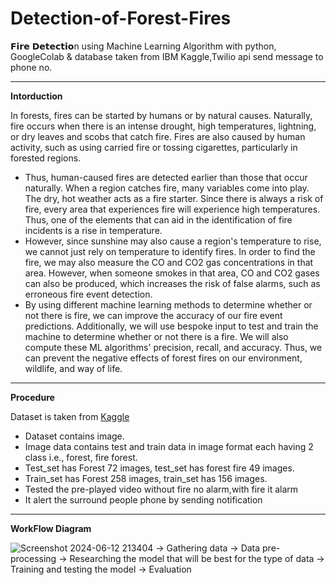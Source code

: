 # Detection-of-Forest-Fires

𝗙𝗶𝗿𝗲 𝗗𝗲𝘁𝗲𝗰𝘁𝗶𝗼n using Machine Learning Algorithm with python, GoogleColab & database taken from IBM Kaggle,Twilio api send message to phone no.

---
**Intorduction**

In forests, fires can be started by humans or by natural causes. Naturally, fire occurs when there is an intense drought, high temperatures, lightning, or dry leaves and scobs that catch fire. Fires are also caused by human activity, such as using carried fire or tossing cigarettes, particularly in forested regions.

+ Thus, human-caused fires are detected earlier than those that occur naturally. When a region catches fire, many variables come into play. The dry, hot weather acts as a fire starter. Since there is always a risk of fire, every area that experiences fire will experience high temperatures. Thus, one of the elements that can aid in the identification of fire incidents is a rise in temperature.
+ However, since sunshine may also cause a region's temperature to rise, we cannot just rely on temperature to identify fires. In order to find the fire, we may also measure the CO and CO2 gas concentrations in that area. However, when someone smokes in that area, CO and CO2 gases can also be produced, which increases the risk of false alarms, such as erroneous fire event detection.
+ By using different machine learning methods to determine whether or not there is fire, we can improve the accuracy of our fire event predictions. Additionally, we will use bespoke input to test and train the machine to determine whether or not there is a fire. We will also compute these ML algorithms' precision, recall, and accuracy. Thus, we can prevent the negative effects of forest fires on our environment, wildlife, and way of life.
---
**Procedure**

Dataset is taken from [Kaggle](https://www.kaggle.com/datasets/atulyakumar98/test-dataset "Kaggle") 

+ Dataset contains image.
+ Image data contains test and train data in image format each having 2 class i.e., forest, fire forest.
+ Test_set has Forest 72 images, test_set has forest fire 49 images.
+ Train_set has Forest 258 images, train_set has 156 images.
+ Tested the pre-played video without fire no alarm,with fire it alarm
+ It alert the surround people phone by sending notification
---
**WorkFlow Diagram**

![Screenshot 2024-06-12 213404](https://github.com/xVigneshRajx/Detection-of-Forest-Fires/assets/82560863/c65bcca7-1597-4af0-a895-28f50af72eaa)
-> Gathering data
-> Data pre-processing
-> Researching the model that will be best for the type of data
-> Training and testing the model
-> Evaluation

  
